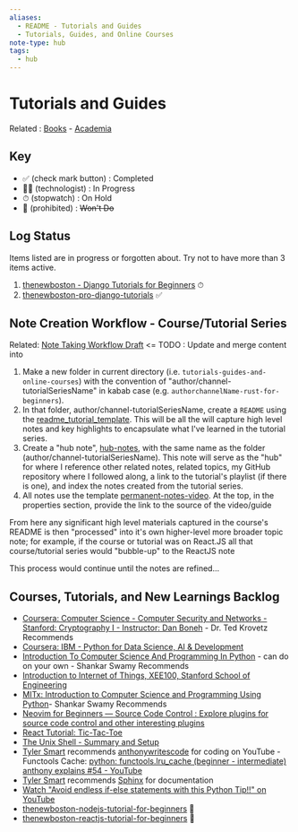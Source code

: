 ```yaml
---
aliases:
  - README - Tutorials and Guides
  - Tutorials, Guides, and Online Courses
note-type: hub
tags:
  - hub
---
```


# Tutorials and Guides

Related : [Books](../Books.md) - [Academia](../4-hub-notes-🚉/Academia.md)

## Key

- ✅ (check mark button) : Completed
- 🧑‍💻 (technologist) : In Progress
- ⏱ (stopwatch) : On Hold
- 🚫 (prohibited) : ~~Won't Do~~

## Log Status

Items listed are in progress or forgotten about. Try not to have more than 3 items active.

1. [thenewboston - Django Tutorials for Beginners](thenewboston-django-tutorial-for-beginners/thenewboston-django-tutorial-for-beginners.md) ⏱
2. [thenewboston-pro-django-tutorials](thenewboston-pro-django-tutorials/thenewboston-pro-django-tutorials.md) ✅

## Note Creation Workflow - Course/Tutorial Series

Related: [Note Taking Workflow Draft](../_inbox/Note%20Taking%20Workflow%20Draft.md) <= TODO : Update and merge content into

1. Make a new folder in current directory (i.e. `tutorials-guides-and-online-courses`)
   with the convention of "author/channel-tutorialSeriesName" in kabab case
   (e.g. `authorchannelName-rust-for-beginners`).
2. In that folder, author/channel-tutorialSeriesName, create a `README` using
   the [readme_tutorial_template](../_templates/readme_tutorial_template.md).
   This will be all the will capture high level notes and key highlights to
   encapsulate what I've learned in the tutorial series.
3. Create a "hub note", [hub-notes](../_templates/hub-notes.md), with the same name as the folder
   (author/channel-tutorialSeriesName). This note will serve as the "hub" for where I
   reference other related notes, related topics, my GitHub repository where I followed along,
   a link to the tutorial's playlist (if there is one), and index the notes created from
   the tutorial series.
4. All notes use the template [permanent-notes-video](../_templates/permanent-notes-video.md).
   At the top, in the properties section, provide the link to the source of the video/guide

From here any significant high level materials captured in the course's README is then
"processed" into it's own higher-level more broader topic note; for example, if the course
or tutorial was on React.JS all that course/tutorial series would "bubble-up" to the
ReactJS note

This process would continue until the notes are refined...

## Courses, Tutorials, and New Learnings Backlog

- [Coursera: Computer Science - Computer Security and Networks - Stanford: Cryptography I - Instructor: Dan Boneh](https://www.coursera.org/learn/crypto) - Dr. Ted Krovetz Recommends
- [Coursera: IBM - Python for Data Science, AI & Development](https://www.coursera.org/learn/python-for-applied-data-science-ai)
- [Introduction To Computer Science And Programming In Python](https://ocw.mit.edu/courses/6-0001-introduction-to-computer-science-and-programming-in-python-fall-2016/) - can do on your own - Shankar Swamy Recommends
- [Introduction to Internet of Things, XEE100, Stanford School of Engineering](https://online.stanford.edu/courses/xee100-introduction-internet-things)
- [MITx: Introduction to Computer Science and Programming Using Python](https://www.edx.org/learn/computer-science/massachusetts-institute-of-technology-introduction-to-computer-science-and-programming-using-python?index=product&queryID=3420e438ac2d916d1f5c8f3486fc69a0&position=1&results_level=first-level-results&term=introduction+to+computer+science+mit&objectID=course-956319ec-8665-4039-8bc6-32c9a9aea5e9&campaign=Introduction+to+Computer+Science+and+Programming+Using+Python&source=edX&product_category=course&placement_url=https%3A%2F%2Fwww.edx.org%2Fsearch)- Shankar Swamy Recommends
- [Neovim for Beginners — Source Code Control : Explore plugins for source code control and other interesting plugins](https://alpha2phi.medium.com/neovim-for-beginners-source-code-control-71139e4513a1)
- [React Tutorial: Tic-Tac-Toe](https://react.dev/learn/tutorial-tic-tac-toe)
- [The Unix Shell - Summary and Setup](https://swcarpentry.github.io/shell-novice/)
- [Tyler Smart](https://github.com/tjsmart) recommends [anthonywritescode](https://www.youtube.com/@anthonywritescode) for coding on YouTube - Functools Cache: [python: functools.lru_cache (beginner - intermediate) anthony explains #54 - YouTube](https://www.youtube.com/watch?v=K0Q5twtYxWY)
- [Tyler Smart](https://github.com/tjsmart) recommends [Sphinx](https://pypi.org/project/Sphinx/) for documentation
- [Watch "Avoid endless if-else statements with this Python Tip!!" on YouTube](https://youtube.com/shorts/UFdEp9wrtOY?feature=share)
- [thenewboston-nodejs-tutorial-for-beginners](thenewboston-nodejs-tutorial-for-beginners/thenewboston-nodejs-tutorial-for-beginners.md) 🚫
- [thenewboston-reactjs-tutorial-for-beginners](thenewboston-reactjs-tutorial-for-beginners/thenewboston-reactjs-tutorial-for-beginners.md) 🚫
